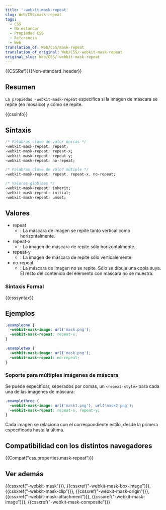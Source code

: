 ```yaml
---
title: '-webkit-mask-repeat'
slug: Web/CSS/mask-repeat
tags:
  - CSS
  - No estandar
  - Propiedad CSS
  - Referencia
  - Web
translation_of: Web/CSS/mask-repeat
translation_of_original: Web/CSS/-webkit-mask-repeat
original_slug: Web/CSS/-webkit-mask-repeat
---
```


{{CSSRef}}{{Non-standard_header}}

## Resumen

`La propiedad -webkit-mask-repeat` especifica si la imagen de máscara se repite (en mosaico) y cómo se repite.

{{cssinfo}}

## Síntaxis

```css
/* Palabras clave de valor únicas */
-webkit-mask-repeat: repeat;
-webkit-mask-repeat: repeat-x;
-webkit-mask-repeat: repeat-y;
-webkit-mask-repeat: no-repeat;

/* Palabras clave de valor mútiple */
-webkit-mask-repeat: repeat, repeat-x, no-repeat;

/* Valores globlaes */
-webkit-mask-repeat: inherit;
-webkit-mask-repeat: initial;
-webkit-mask-repeat: unset;
```

## Valores

- repeat
  - : La máscara de imagen se repite tanto vertical como horizontalmente.
- repeat-x
  - : La imagen de máscara de repite sólo horizontalmente.
- repeat-y
  - : La imagen de máscara de repite sólo verticalemente.
- no-repeat
  - : La máscara de imagen no se repite. Sólo se dibuja una copia suya. El resto del contenido del elemento con máscara no se muestra.

### Síntaxis Formal

{{csssyntax}}

## Ejemplos

```css
.exampleone {
  -webkit-mask-image: url('mask.png');
  -webkit-mask-repeat: repeat-x;
}

.exampletwo {
  -webkit-mask-image: url('mask.png');
  -webkit-mask-repeat: no-repeat;
}
```

### Soporte para múltiples imágenes de máscara

Se puede especificar, seperados por comas, un `<repeat-style>` para cada una de las imágenes de máscara:

```css
.examplethree {
  -webkit-mask-image: url('mask1.png'), url('mask2.png');
  -webkit-mask-repeat: repeat-x, repeat-y;
}
```

Cada imagen se relaciona con el correspondiente estilo, desde la primera especificada hasta la última.

## Compatibilidad con los distintos navegadores

{{Compat("css.properties.mask-repeat")}}

## Ver además

{{cssxref("-webkit-mask")}}, {{cssxref("-webkit-mask-box-image")}}, {{cssxref("-webkit-mask-clip")}}, {{cssxref("-webkit-mask-origin")}}, {{cssxref("-webkit-mask-attachment")}}, {{cssxref("-webkit-mask-image")}}, {{cssxref("-webkit-mask-composite")}}
